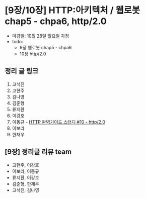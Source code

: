 # [9장/10장] HTTP:아키텍처 / 웹로봇 chap5 - chpa6, http/2.0

- 마감일: 10월 28일 월요일 자정
- todo:
  - 9장 웹로봇 chap5 - chpa6
  - 10장 http/2.0

## 정리 글 링크

1. 고석진
2. 고현주
3. 김나영
4. 김준형
5. 류지환
6. 이강호
7. 이동규 - [HTTP 완벽가이드 스터디 #10 - http/2.0](https://github.com/brainbackdoor/bbd-http-web/tree/feat/http2/docs/http2)
8. 이보라
9. 한재우

## [9장] 정리글 리뷰 team

- 고현주, 이강호
- 이보라, 이동규
- 류지환, 이강호
- 김준형, 한재우
- 고석진, 김나영
